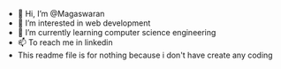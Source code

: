 - 👋 Hi, I’m @Magaswaran
- 👀 I’m interested in web development 
- 🌱 I’m currently learning computer science engineering 
- 📫 To reach me in linkedin
- This readme file is for nothing because i don't have create any coding 

<!---
Magaswaran/Magaswaran is a ✨ special ✨ repository because its `README.md` (this file) appears on your GitHub profile.
You can click the Preview link to take a look at your changes.
--->
